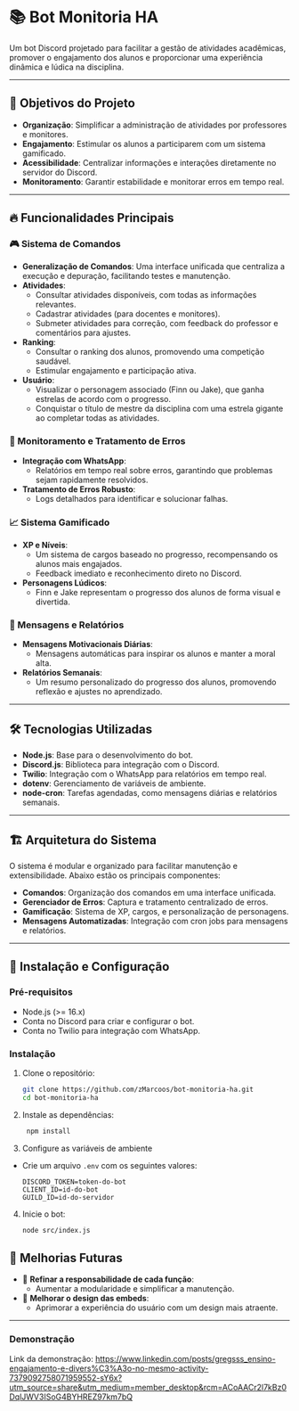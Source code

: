 # 📚 Bot Monitoria HA

Um bot Discord projetado para facilitar a gestão de atividades acadêmicas, promover o engajamento dos alunos e proporcionar uma experiência dinâmica e lúdica na disciplina.

---

## 🚀 Objetivos do Projeto

- **Organização**: Simplificar a administração de atividades por professores e monitores.
- **Engajamento**: Estimular os alunos a participarem com um sistema gamificado.
- **Acessibilidade**: Centralizar informações e interações diretamente no servidor do Discord.
- **Monitoramento**: Garantir estabilidade e monitorar erros em tempo real.

---

## 🔥 Funcionalidades Principais

### 🎮 Sistema de Comandos
- **Generalização de Comandos**: Uma interface unificada que centraliza a execução e depuração, facilitando testes e manutenção.
- **Atividades**:
  - Consultar atividades disponíveis, com todas as informações relevantes.
  - Cadastrar atividades (para docentes e monitores).
  - Submeter atividades para correção, com feedback do professor e comentários para ajustes.
- **Ranking**:
  - Consultar o ranking dos alunos, promovendo uma competição saudável.
  - Estimular engajamento e participação ativa.
- **Usuário**:
  - Visualizar o personagem associado (Finn ou Jake), que ganha estrelas de acordo com o progresso.
  - Conquistar o título de mestre da disciplina com uma estrela gigante ao completar todas as atividades.

### 🔧 Monitoramento e Tratamento de Erros
- **Integração com WhatsApp**:
  - Relatórios em tempo real sobre erros, garantindo que problemas sejam rapidamente resolvidos.
- **Tratamento de Erros Robusto**:
  - Logs detalhados para identificar e solucionar falhas.

### 📈 Sistema Gamificado
- **XP e Níveis**:
  - Um sistema de cargos baseado no progresso, recompensando os alunos mais engajados.
  - Feedback imediato e reconhecimento direto no Discord.
- **Personagens Lúdicos**:
  - Finn e Jake representam o progresso dos alunos de forma visual e divertida.

### 🌟 Mensagens e Relatórios
- **Mensagens Motivacionais Diárias**:
  - Mensagens automáticas para inspirar os alunos e manter a moral alta.
- **Relatórios Semanais**:
  - Um resumo personalizado do progresso dos alunos, promovendo reflexão e ajustes no aprendizado.

---

## 🛠️ Tecnologias Utilizadas

- **Node.js**: Base para o desenvolvimento do bot.
- **Discord.js**: Biblioteca para integração com o Discord.
- **Twilio**: Integração com o WhatsApp para relatórios em tempo real.
- **dotenv**: Gerenciamento de variáveis de ambiente.
- **node-cron**: Tarefas agendadas, como mensagens diárias e relatórios semanais.

---

## 🏗️ Arquitetura do Sistema

O sistema é modular e organizado para facilitar manutenção e extensibilidade. Abaixo estão os principais componentes:

- **Comandos**: Organização dos comandos em uma interface unificada.
- **Gerenciador de Erros**: Captura e tratamento centralizado de erros.
- **Gamificação**: Sistema de XP, cargos, e personalização de personagens.
- **Mensagens Automatizadas**: Integração com cron jobs para mensagens e relatórios.

---

## 🧩 Instalação e Configuração

### Pré-requisitos
- Node.js (>= 16.x)
- Conta no Discord para criar e configurar o bot.
- Conta no Twilio para integração com WhatsApp.

### Instalação
1. Clone o repositório:
   ```bash
   git clone https://github.com/zMarcoos/bot-monitoria-ha.git
   cd bot-monitoria-ha
   ```
2. Instale as dependências:
   ```bash
    npm install
    ```
3. Configure as variáveis de ambiente
- Crie um arquivo `.env` com os seguintes valores:
    ```env
    DISCORD_TOKEN=token-do-bot
    CLIENT_ID=id-do-bot
    GUILD_ID=id-do-servidor
    ```

4. Inicie o bot:
    ```bash
    node src/index.js
    ```

## 🔮 Melhorias Futuras
- 📌 **Refinar a responsabilidade de cada função**:
  - Aumentar a modularidade e simplificar a manutenção.
- 🎨 **Melhorar o design das embeds**:
  - Aprimorar a experiência do usuário com um design mais atraente.

---

### Demonstração

Link da demonstração: https://www.linkedin.com/posts/gregsss_ensino-engajamento-e-divers%C3%A3o-no-mesmo-activity-7379092758071959552-sY6x?utm_source=share&utm_medium=member_desktop&rcm=ACoAACr2l7kBz0DqlJWV3ISoG4BYHREZ97km7bQ
